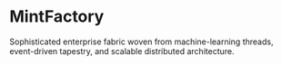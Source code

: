 # MintFactory
Sophisticated enterprise fabric woven from machine-learning threads, event-driven tapestry, and scalable distributed architecture.

